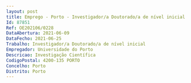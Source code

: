 ```yaml
--- 
layout: post
title: Emprego - Porto - Investigador/a Doutorado/a de nível inicial
Id: 87851
Ref: OE202106/0228
DataAbertura: 2021-06-09
DataFecho: 2021-06-25
Trabalho: Investigador/a Doutorado/a de nível inicial
Empregador: Universidade do Porto
Descricao: Investigação Científica
CodigoPostal: 4200-135 PORTO
Concelho: Porto
Distrito: Porto
--- 
```

